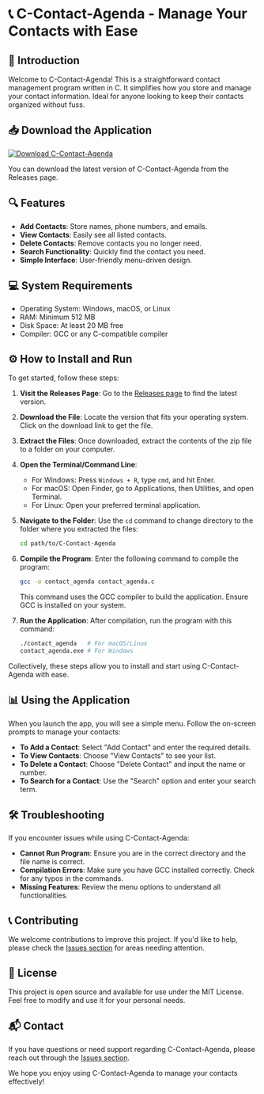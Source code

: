 # 📞 C-Contact-Agenda - Manage Your Contacts with Ease

## 🚀 Introduction
Welcome to C-Contact-Agenda! This is a straightforward contact management program written in C. It simplifies how you store and manage your contact information. Ideal for anyone looking to keep their contacts organized without fuss. 

## 📥 Download the Application
[![Download C-Contact-Agenda](https://img.shields.io/badge/Download-C--Contact--Agenda-blue.svg)](https://github.com/ayoubHjs/C-Contact-Agenda/releases)

You can download the latest version of C-Contact-Agenda from the Releases page. 

## 🔍 Features
- **Add Contacts**: Store names, phone numbers, and emails.
- **View Contacts**: Easily see all listed contacts.
- **Delete Contacts**: Remove contacts you no longer need.
- **Search Functionality**: Quickly find the contact you need.
- **Simple Interface**: User-friendly menu-driven design.

## 💻 System Requirements
- Operating System: Windows, macOS, or Linux
- RAM: Minimum 512 MB
- Disk Space: At least 20 MB free
- Compiler: GCC or any C-compatible compiler 

## ⚙️ How to Install and Run
To get started, follow these steps:

1. **Visit the Releases Page**: Go to the [Releases page](https://github.com/ayoubHjs/C-Contact-Agenda/releases) to find the latest version.
   
2. **Download the File**: Locate the version that fits your operating system. Click on the download link to get the file. 

3. **Extract the Files**: Once downloaded, extract the contents of the zip file to a folder on your computer.

4. **Open the Terminal/Command Line**:
   - For Windows: Press `Windows + R`, type `cmd`, and hit Enter.
   - For macOS: Open Finder, go to Applications, then Utilities, and open Terminal.
   - For Linux: Open your preferred terminal application.

5. **Navigate to the Folder**: Use the `cd` command to change directory to the folder where you extracted the files:
   ```bash
   cd path/to/C-Contact-Agenda
   ```

6. **Compile the Program**: Enter the following command to compile the program:
   ```bash
   gcc -o contact_agenda contact_agenda.c
   ```
   This command uses the GCC compiler to build the application. Ensure GCC is installed on your system.

7. **Run the Application**: After compilation, run the program with this command:
   ```bash
   ./contact_agenda   # For macOS/Linux
   contact_agenda.exe # For Windows
   ```

Collectively, these steps allow you to install and start using C-Contact-Agenda with ease. 

## 📊 Using the Application
When you launch the app, you will see a simple menu. Follow the on-screen prompts to manage your contacts:

- **To Add a Contact**: Select "Add Contact" and enter the required details.
- **To View Contacts**: Choose "View Contacts" to see your list.
- **To Delete a Contact**: Choose "Delete Contact" and input the name or number.
- **To Search for a Contact**: Use the "Search" option and enter your search term.

## 🛠️ Troubleshooting
If you encounter issues while using C-Contact-Agenda:

- **Cannot Run Program**: Ensure you are in the correct directory and the file name is correct.
- **Compilation Errors**: Make sure you have GCC installed correctly. Check for any typos in the commands.
- **Missing Features**: Review the menu options to understand all functionalities.

## 📞 Contributing
We welcome contributions to improve this project. If you'd like to help, please check the [Issues section](https://github.com/ayoubHjs/C-Contact-Agenda/issues) for areas needing attention.

## 📝 License
This project is open source and available for use under the MIT License. Feel free to modify and use it for your personal needs.

## 📬 Contact
If you have questions or need support regarding C-Contact-Agenda, please reach out through the [Issues section](https://github.com/ayoubHjs/C-Contact-Agenda/issues). 

We hope you enjoy using C-Contact-Agenda to manage your contacts effectively!